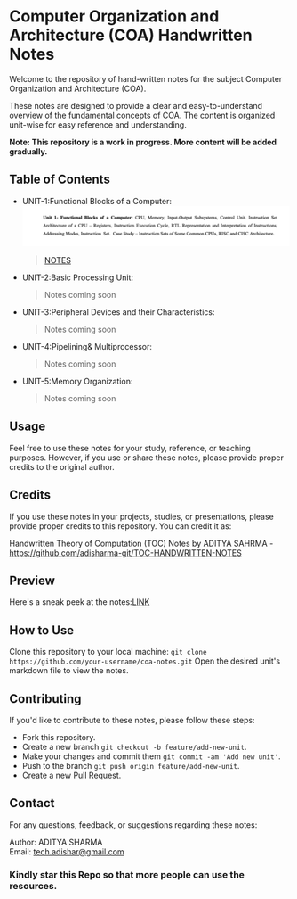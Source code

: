 # Computer Organization and Architecture (COA) Handwritten Notes

Welcome to the repository of hand-written notes for the subject Computer Organization and Architecture (COA).

These notes are designed to provide a clear and easy-to-understand overview of the fundamental concepts of COA. The content is organized unit-wise for easy reference and understanding.

**Note: This repository is a work in progress. More content will be added gradually.**

## Table of Contents

- UNIT-1:Functional Blocks of a Computer:<br>
![UNIT-1 SYLLABUS](UNIT-I/Syllabus.png)
  > [NOTES](https://github.com/adisharma-git/COMPUTER-ORGANIZATION-AND-ARCHITECTURE-HAND-WRITTEN-NOTES-LATEST-SYLLABUS-/tree/main/UNIT-I)
- UNIT-2:Basic Processing Unit:
  > Notes coming soon
- UNIT-3:Peripheral Devices and their Characteristics:
  > Notes coming soon
- UNIT-4:Pipelining& Multiprocessor:
  > Notes coming soon
- UNIT-5:Memory Organization:
  > Notes coming soon

## Usage

Feel free to use these notes for your study, reference, or teaching purposes. However, if you use or share these notes, please provide proper credits to the original author.

## Credits

If you use these notes in your projects, studies, or presentations, please provide proper credits to this repository. You can credit it as:

Handwritten Theory of Computation (TOC) Notes by ADITYA SAHRMA - https://github.com/adisharma-git/TOC-HANDWRITTEN-NOTES

## Preview

Here's a sneak peek at the notes:[LINK](https://github.com/adisharma-git/COMPUTER-ORGANIZATION-AND-ARCHITECTURE-HAND-WRITTEN-NOTES-LATEST-SYLLABUS-/tree/main/UNIT-I)

## How to Use

Clone this repository to your local machine: `git clone https://github.com/your-username/coa-notes.git`
Open the desired unit's markdown file to view the notes.

## Contributing

If you'd like to contribute to these notes, please follow these steps:

- Fork this repository.
- Create a new branch `git checkout -b feature/add-new-unit`.
- Make your changes and commit them `git commit -am 'Add new unit'`.
- Push to the branch `git push origin feature/add-new-unit`.
- Create a new Pull Request.

## Contact

For any questions, feedback, or suggestions regarding these notes:

Author: ADITYA SHARMA<br>
Email: tech.adishar@gmail.com

### Kindly star this Repo so that more people can use the resources.
